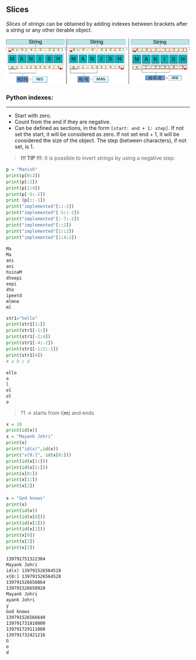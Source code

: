 
## Slices

*Slices* of *strings* can be obtained by adding indexes between brackets after a  *string* or any other iterable object.

![Slicing strings](files/String_slicing_1.png)

### Python indexes:
-------

+ Start with zero.
+ Count from the end if they are negative.
+ Can be defined as sections, in the form `[start: end + 1: step]`. If not set the start, it will be considered as zero. If not set end + 1, it will be considered the size of the object. The step (between characters), if not set, is 1.

> **!!! TIP !!!**: 
It is possible to invert *strings* by using a negative step:


```python
p = "Manish"
print(p[0:2]) 
print(p[:2])
print(p[1:4])
print(p[-5:-2])
print (p[::-1])
print("implemented"[::-2])
print("implemented"[-5::-2])
print("implemented"[:-7:-2])
print("implemented"[::2])
print("implemented"[1::2])
print("implemented"[1:4:2]) 
```

    Ma
    Ma
    ani
    ani
    hsinaM
    dteepi
    eepi
    dte
    ipeetd
    mlmne
    ml



```python
str1="hello"
print(str1[1:])
print(str1[-1:])
print(str1[-2:4])
print(str1[-4:-2])
print(str1[-1:2:-1])
print(str1[4])
# a b c d   
```

    ello
    o
    l
    el
    ol
    o


> ?1 -> starts from i(**m**) and ends


```python
x = 10
print(id(x))
x = "Mayank Johri"
print(x)
print("id(x)",id(x))
print("x[0:]", id(x[0:]))
print(id(x[1:]))
print(id(x[2:]))
print(x[0:])
print(x[1:])
print(x[2])

x = "God knows"
print(x)
print(id(x))
print(id(x[0]))
print(id(x[1]))
print(id(x[2]))
print(x[0])
print(x[1])
print(x[2])
```

    139791751322304
    Mayank Johri
    id(x) 139791526564528
    x[0:] 139791526564528
    139791526658864
    139791526658928
    Mayank Johri
    ayank Johri
    y
    God knows
    139791526566640
    139791731810800
    139791729111088
    139791732421216
    G
    o
    d

